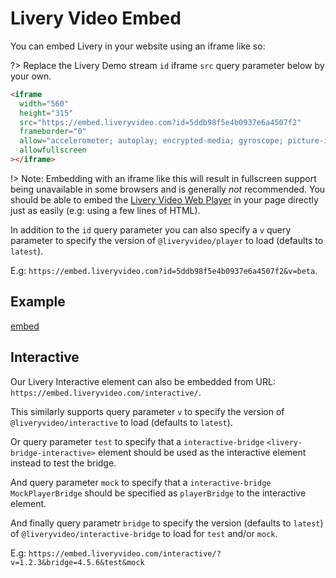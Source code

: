 # Livery Video Embed

You can embed Livery in your website using an iframe like so:

?> Replace the Livery Demo stream `id` iframe `src` query parameter below by your own.

```html
<iframe
  width="560"
  height="315"
  src="https://embed.liveryvideo.com?id=5ddb98f5e4b0937e6a4507f2"
  frameborder="0"
  allow="accelerometer; autoplay; encrypted-media; gyroscope; picture-in-picture"
  allowfullscreen
></iframe>
```

!> Note: Embedding with an iframe like this will result in fullscreen support being unavailable in some browsers and is generally _not_ recommended.
You should be able to embed the [Livery Video Web Player](web-player.md) in your page directly just as easily (e.g: using a few lines of HTML).

In addition to the `id` query parameter you can also specify a `v` query parameter to specify the version of `@liveryvideo/player` to load (defaults to `latest`).

E.g: `https://embed.liveryvideo.com?id=5ddb98f5e4b0937e6a4507f2&v=beta`.

## Example

[embed](https://embed.liveryvideo.com?id=5ddb98f5e4b0937e6a4507f2 ':include :type=iframe width=100% height=315 frameborder=0 allow="accelerometer; autoplay; encrypted-media; gyroscope; picture-in-picture" allowfullscreen')

## Interactive

Our Livery Interactive element can also be embedded from URL: `https://embed.liveryvideo.com/interactive/`.

This similarly supports query parameter `v` to specify the version of `@liveryvideo/interactive` to load (defaults to `latest`).

Or query parameter `test` to specify that a `interactive-bridge` `<livery-bridge-interactive>` element should be used as the interactive element instead to test the bridge.

And query parameter `mock` to specify that a `interactive-bridge` `MockPlayerBridge` should be specified as `playerBridge` to the interactive element.

And finally query parametr `bridge` to specify the version (defaults to `latest`) of `@liveryvideo/interactive-bridge` to load for `test` and/or `mock`.

E.g: `https://embed.liveryvideo.com/interactive/?v=1.2.3&bridge=4.5.6&test&mock`

